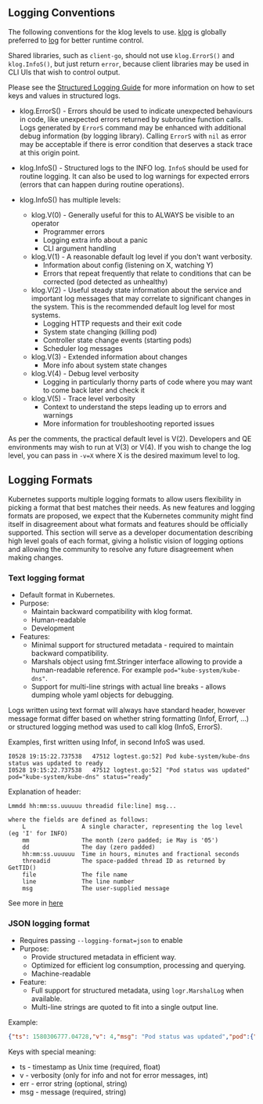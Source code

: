 ## Logging Conventions

The following conventions for the klog levels to use.
[klog](http://godoc.org/github.com/kubernetes/klog) is globally preferred to
[log](http://golang.org/pkg/log/) for better runtime control.

Shared libraries, such as `client-go`, should not use `klog.ErrorS()` and `klog.InfoS()`,
but just return `error`, because client libraries may be used in CLI UIs that wish to control output.

Please see the [Structured Logging Guide](migration-to-structured-logging.md#structured-logging-in-kubernetes) for more information on how to set keys and values in structured logs.

* klog.ErrorS() - Errors should be used to indicate unexpected behaviours in code, like unexpected errors returned by subroutine function calls.
Logs generated by `ErrorS` command may be enhanced with additional debug information (by logging library). Calling `ErrorS` with `nil` as error may be acceptable if there is error condition that deserves a stack trace at this origin point.

* klog.InfoS() -  Structured logs to the INFO log. `InfoS` should be used for routine logging. It can also be used to log warnings for expected errors (errors that can happen during routine operations).

* klog.InfoS() has multiple levels:
  * klog.V(0) - Generally useful for this to ALWAYS be visible to an operator
    * Programmer errors
    * Logging extra info about a panic
    * CLI argument handling
  * klog.V(1) - A reasonable default log level if you don't want verbosity.
    * Information about config (listening on X, watching Y)
    * Errors that repeat frequently that relate to conditions that can be corrected (pod detected as unhealthy)
  * klog.V(2) - Useful steady state information about the service and important log messages that may correlate to significant changes in the system.  This is the recommended default log level for most systems.
    * Logging HTTP requests and their exit code
    * System state changing (killing pod)
    * Controller state change events (starting pods)
    * Scheduler log messages
  * klog.V(3) - Extended information about changes
    * More info about system state changes
  * klog.V(4) - Debug level verbosity
    * Logging in particularly thorny parts of code where you may want to come back later and check it
  * klog.V(5) - Trace level verbosity
    * Context to understand the steps leading up to errors and warnings
    * More information for troubleshooting reported issues

As per the comments, the practical default level is V(2). Developers and QE
environments may wish to run at V(3) or V(4). If you wish to change the log
level, you can pass in `-v=X` where X is the desired maximum level to log.

## Logging Formats

Kubernetes supports multiple logging formats to allow users flexibility in picking a format that best matches their needs.
As new features and logging formats are proposed, we expect that the Kubernetes community might find itself in disagreement about what formats and features should be officially supported.
This section will serve as a developer documentation describing high level goals of each format, giving a holistic vision of logging options and allowing the community to resolve any future disagreement when making changes.

### Text logging format

* Default format in Kubernetes.
* Purpose:
  * Maintain backward compatibility with klog format.
  * Human-readable
  * Development
* Features:
  * Minimal support for structured metadata - required to maintain backward compatibility.
  * Marshals object using fmt.Stringer interface allowing to provide a human-readable reference. For example `pod="kube-system/kube-dns"`.
  * Support for multi-line strings with actual line breaks - allows dumping whole yaml objects for debugging.

Logs written using text format will always have standard header, however message format differ based on whether string formatting (Infof, Errorf, ...) or structured logging method was used to call klog (InfoS, ErrorS).

Examples, first written using Infof, in second InfoS was used.
```
I0528 19:15:22.737538   47512 logtest.go:52] Pod kube-system/kube-dns status was updated to ready
I0528 19:15:22.737538   47512 logtest.go:52] "Pod status was updated" pod="kube-system/kube-dns" status="ready"
```

Explanation of header:
```
Lmmdd hh:mm:ss.uuuuuu threadid file:line] msg...

where the fields are defined as follows:
	L                A single character, representing the log level (eg 'I' for INFO)
	mm               The month (zero padded; ie May is '05')
	dd               The day (zero padded)
	hh:mm:ss.uuuuuu  Time in hours, minutes and fractional seconds
	threadid         The space-padded thread ID as returned by GetTID()
	file             The file name
	line             The line number
	msg              The user-supplied message
```

See more in [here](https://github.com/kubernetes/klog/blob/9ad246211af1ed84621ee94a26fcce0038b69cd1/klog.go#L581-L597)

### JSON logging format

* Requires passing `--logging-format=json` to enable
* Purpose:
  * Provide structured metadata in efficient way.
  * Optimized for efficient log consumption, processing and querying.
  * Machine-readable
* Feature:
  * Full support for structured metadata, using `logr.MarshalLog` when available.
  * Multi-line strings are quoted to fit into a single output line.

Example:
```json
{"ts": 1580306777.04728,"v": 4,"msg": "Pod status was updated","pod":{"name": "kube-dns","namespace": "kube-system"},"status": "ready"}
```

Keys with special meaning:
* ts - timestamp as Unix time (required, float)
* v - verbosity (only for info and not for error messages, int)
* err - error string (optional, string)
* msg - message (required, string)

